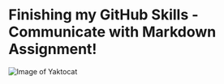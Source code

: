 # Finishing my GitHub Skills - Communicate with Markdown Assignment!


![Image of Yaktocat](https://octodex.github.com/images/yaktocat.png)
